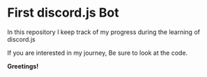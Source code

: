 # First discord.js Bot

In this repository I keep track of my progress during the learning of discord.js

If you are interested in my journey, Be sure to look at the code.

**Greetings!**
